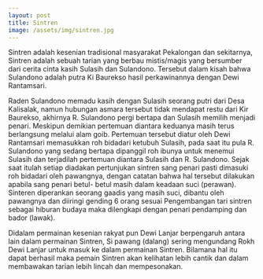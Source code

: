 ```yaml
---
layout: post
title: Sintren
image: /assets/img/sintren.jpg
---
```

Sintren adalah kesenian tradisional masyarakat Pekalongan dan sekitarnya, Sintren adalah sebuah tarian yang berbau mistis/magis yang bersumber dari cerita cinta kasih Sulasih dan Sulandono. Tersebut dalam kisah bahwa Sulandono adalah putra Ki Baurekso hasil perkawinannya dengan Dewi Rantamsari.

Raden Sulandono memadu kasih dengan Sulasih seorang putri dari Desa Kalisalak, namun hubungan asmara tersebut tidak mendapat restu dari Kir Baurekso, akhirnya R. Sulandono pergi bertapa dan Sulasih memilih menjadi penari. Meskipun demikian pertemuan diantara keduanya masih terus berlangsung melalui alam goib. Pertemuan tersebut diatur oleh Dewi Rantamsari memasukkan roh bidadari ketubuh Sulasih, pada saat itu pula R. Sulandono yang sedang bertapa dipanggil roh ibunya untuk menemui Sulasih dan terjadilah pertemuan diantara Sulasih dan R. Sulandono. Sejak saat itulah setiap diadakan pertunjukan sintren sang penari pasti dimasuki roh bidadari oleh pawangnya, dengan catatan bahwa hal tersebut dilakukan apabila sang penari betul- betul masih dalam keadaan suci (perawan). Sinteren diperankan seorang gaadis yang masih suci, dibantu oleh pawangnya dan diiringi gending 6 orang sesuai Pengembangan tari sintren sebagai hiburan budaya maka dilengkapi dengan penari pendamping dan bador (lawak).

Didalam permainan kesenian rakyat pun Dewi Lanjar berpengaruh antara lain dalam permainan Sintren, Si pawang (dalang) sering mengundang Rokh Dewi Lanjar untuk masuk ke dalam permainan Sintren. Bilamana hal itu dapat berhasil maka pemain Sintren akan kelihatan lebih cantik dan dalam membawakan tarian lebih lincah dan mempesonakan.
